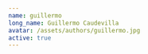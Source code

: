 ```yaml
---
name: guillermo
long_name: Guillermo Caudevilla
avatar: /assets/authors/guillermo.jpg
active: true
---
```

